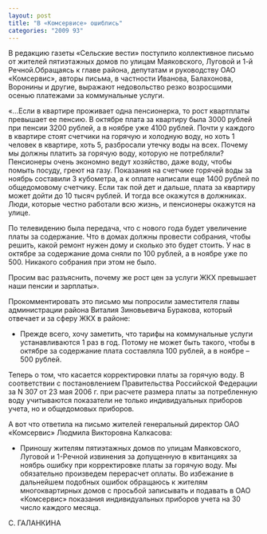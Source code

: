 ```yaml
---
layout: post
title: "В «Комсервисе» ошиблись"
categories: "2009 93"
---
```


В редакцию газеты «Сельские вести» поступило коллективное письмо от жителей пятиэтажных домов по улицам Маяковского, Луговой и 1-й Речной.Обращаясь к главе района, депутатам и руководству ОАО «Комсервис», авторы письма, в частности Иванова, Балахонова, Воронины и другие, выражают недовольство резко возросшими осенью платежами за коммунальные услуги.

«…Если в квартире проживает одна пенсионерка, то рост квартплаты превышает ее пенсию. В октябре плата за квартиру была 3000 рублей при пенсии 3200 рублей, а в ноябре уже 4100 рублей. Почти у каждого в квартире стоят счетчики на горячую и холодную воду, но хоть 1 человек в квартире, хоть 5, разбросали утечку воды на всех. Почему мы должны платить за горячую воду, которую не потребляли? Пенсионеры очень экономно ведут хозяйство, даже воду, чтобы помыть посуду, греют на газу. Показания на счетчике горячей воды за ноябрь составили 3 кубометра, а к оплате написали еще 1400 рублей по общедомовому счетчику. Если так пой дет и дальше, плата за квартиру может дойти до 10 тысяч рублей. И тогда все окажутся в должниках. Люди, которые честно работали всю жизнь, и пенсионеры окажутся на улице.

По телевидению была передача, что с нового года будет увеличение платы за содержание. Что в домах должны провести собрания, чтобы решить, какой ремонт нужен дому и сколько это будет стоить. У нас в октябре за содержание дома сняли по 100 рублей, а в ноябре уже по 500. Никакого собрания при этом не было.

Просим вас разъяснить, почему же рост цен за услуги ЖКХ превышает наши пенсии и зарплаты».

Прокомментировать это письмо мы попросили заместителя главы администрации района Виталия Зиновьевича Буракова, который отвечает и за сферу ЖКХ в районе:

- Прежде всего, хочу заметить, что тарифы на коммунальные услуги устанавливаются 1 раз в год. Потому не может быть такого, чтобы в октябре за содержание плата составляла 100 рублей, а в ноябре – 500 рублей.

Теперь о том, что касается корректировки платы за горячую воду. В соответствии с постановлением Правительства Российской Федерации за N 307 от 23 мая 2006 г. при расчете размера платы за потребленную воду учитываются показатели не только индивидуальных приборов учета, но и общедомовых приборов.

А вот что ответила на письмо жителей генеральный директор ОАО «Комсервис» Людмила Викторовна Калкасова:

- Приношу жителям пятиэтажных домов по улицам Маяковского, Луговой и 1-Речной извинения за допущенную в квитанциях за ноябрь ошибку при корректировке платы за горячую воду. Мы обязательно произведем перерасчет оплаты. Во избежание в дальнейшем подобных ошибок обращаюсь к жителям многоквартирных домов с просьбой записывать и подавать в ОАО «Комсервис» показания индивидуальных приборов учета на 30 число каждого месяца.

С. ГАЛАНКИНА


